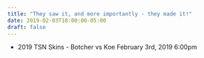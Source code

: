 ```yaml
---
title: "They saw it, and more importantly - they made it!"
date: 2019-02-03T18:00:00-05:00
draft: false
---
```

- 2019 TSN Skins - Botcher vs Koe February 3rd, 2019 6:00pm